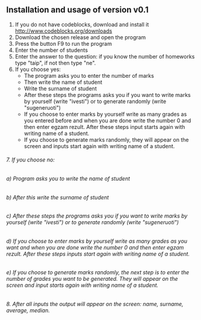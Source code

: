 ## Installation and usage of version v0.1 ##
1. If you do not have codeblocks, download and install it http://www.codeblocks.org/downloads 
2. Download the chosen release and open the program
3. Press the button F9 to run the program
4. Enter the number of students
5. Enter the answer to the question: if you know the number of homeworks type "taip", if not then type "ne".
6. If you choose yes:
     - The program asks you to enter the number of marks
     - Then write the name of student
     - Write the surname of student
     - After these steps the programs asks you if you want to write marks by yourself (write "ivesti") or to generate randomly (write "sugeneruoti")
     - If you choose to enter marks by yourself write as many grades as you entered before and when you are done write the number 0 and then enter egzam rezult. After these steps input starts again with writing name of a student.
     - If you choose to generate marks randomly, they will appear on the screen and inputs start again with writing name of a student.
<h6>7. If you choose no: </h6>
         <h6> a) Program asks you to write the name of student</h6>
         <h6> b) After this write the surname of student</h6>
         <h6> c) After these steps the programs asks you if you want to write marks by yourself (write "ivesti") or to generate randomly (write "sugeneruoti")</h6>
         <h6> d) If you choose to enter marks by yourself write as many grades as you want and when you are done write the number 0 and then enter egzam rezult. After these steps inputs start again with writing name of a student.</h6>
         <h6> e) If you choose to generate marks randomly, the next step is to enter the number of grades you want to be generated. They will appear on the screen and input starts again with writing name of a student.</h6>
<h6> 8. After all inputs the output will appear on the screen: name, surname, average, median. </h6>

